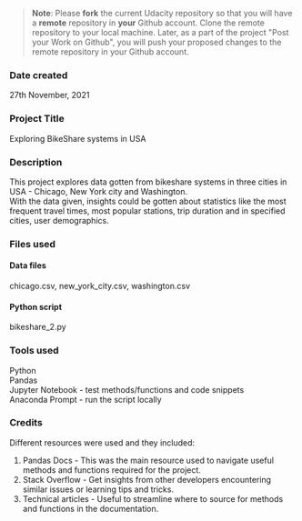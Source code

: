 >**Note**: Please **fork** the current Udacity repository so that you will have a **remote** repository in **your** Github account. Clone the remote repository to your local machine. Later, as a part of the project "Post your Work on Github", you will push your proposed changes to the remote repository in your Github account.

### Date created
27th November, 2021

### Project Title
Exploring BikeShare systems in USA

### Description
This project explores data gotten from bikeshare systems in three cities in USA - Chicago, New York city and Washington.  
With the data given, insights could be gotten about statistics like the most frequent travel times, most popular stations, trip duration and in specified cities, user demographics.

### Files used
#### Data files
chicago.csv, new_york_city.csv, washington.csv
#### Python script
bikeshare_2.py

### Tools used
Python  
Pandas  
Jupyter Notebook - test methods/functions and code snippets  
Anaconda Prompt - run the script locally  

### Credits
Different resources were used and they included:
1) Pandas Docs - This was the main resource used to navigate useful methods and functions required for the project.
2) Stack Overflow - Get insights from other developers encountering similar issues or learning tips and tricks.
3) Technical articles - Useful to streamline where to source for methods and functions in the documentation.

